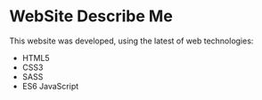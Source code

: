 # WebSite Describe Me
This website was developed, using the latest of web technologies: 
- HTML5 
- CSS3 
- SASS
- ES6 JavaScript